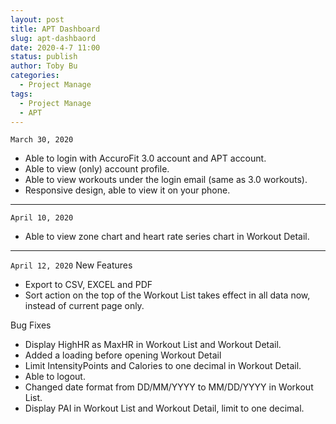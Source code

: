 ```yaml
---
layout: post
title: APT Dashboard
slug: apt-dashbaord
date: 2020-4-7 11:00
status: publish
author: Toby Bu
categories:
  - Project Manage
tags:
  - Project Manage
  - APT
---
```


`March 30, 2020`

- Able to login with AccuroFit 3.0 account and APT account.
- Able to view (only) account profile.
- Able to view workouts under the login email (same as 3.0 workouts).
- Responsive design, able to view it on your phone.

---- 

`April 10, 2020`

- Able to view zone chart and heart rate series chart in Workout Detail.

---- 

`April 12, 2020`
New Features

- Export to CSV, EXCEL and PDF
- Sort action on the top of the Workout List takes effect in all data now, instead of current page only.

Bug Fixes

- Display HighHR as MaxHR in Workout List and Workout Detail.
- Added a loading before opening Workout Detail
- Limit IntensityPoints and Calories to one decimal in Workout Detail.
- Able to logout.
- Changed date format from DD/MM/YYYY to MM/DD/YYYY in Workout List.
- Display PAI in Workout List and Workout Detail, limit to one decimal.


